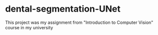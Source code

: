 # dental-segmentation-UNet
This project was my assignment from "Introduction to Computer Vision" course in my university
